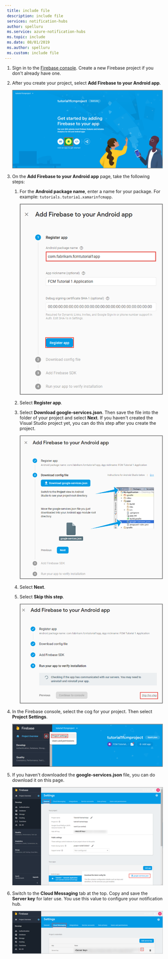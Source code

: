 ```yaml
---
 title: include file
 description: include file
 services: notification-hubs
 author: spelluru
 ms.service: azure-notification-hubs
 ms.topic: include
 ms.date: 08/01/2019
 ms.author: spelluru
 ms.custom: include file
---
```


1. Sign in to the [Firebase console](https://console.firebase.google.com/). Create a new Firebase project if you don't already have one.
2. After you create your project, select **Add Firebase to your Android app**. 

    ![Add Firebase to your Android app](./media/notification-hubs-enable-firebase-cloud-messaging/notification-hubs-add-firebase-to-android-app.png)

3. On the **Add Firebase to your Android app** page, take the following steps: 
    1. For the **Android package name**, enter a name for your package. For example: `tutorials.tutoria1.xamarinfcmapp`. 

        ![Specify the package name](./media/notification-hubs-enable-firebase-cloud-messaging/specify-package-name-fcm-settings.png)
    2. Select **Register app**.  
    1. Select **Download google-services.json**. Then save the file into the folder of your project and select **Next**. If you haven't created the Visual Studio project yet, you can do this step after you create the project. 

        ![Download google-services.json](./media/notification-hubs-enable-firebase-cloud-messaging/download-google-service-button.png)
    6. Select **Next**. 
    7. Select **Skip this step**. 

        ![Skip the last step](./media/notification-hubs-enable-firebase-cloud-messaging/skip-this-step.png)
8. In the Firebase console, select the cog for your project. Then select **Project Settings**.

    ![Select Project Settings](./media/notification-hubs-enable-firebase-cloud-messaging/notification-hubs-firebase-console-project-settings.png)
4. If you haven't downloaded the **google-services.json** file, you can do download it on this page. 

    ![Download google-services.json from the General tab](./media/notification-hubs-enable-firebase-cloud-messaging/download-google-services-json-general-page.png)
1. Switch to the **Cloud Messaging** tab at the top. Copy and save the **Server key** for later use. You use this value to configure your notification hub.

    ![Copy server key](./media/notification-hubs-enable-firebase-cloud-messaging/server-key.png)
